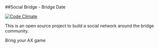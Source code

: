 ##Social Bridge - Bridge Date

[![Code Climate](https://codeclimate.com/github/keighty/socialBridge.png)](https://codeclimate.com/github/keighty/socialBridge)

This is an open source project to build a social network around the bridge community.

Bring your AX game